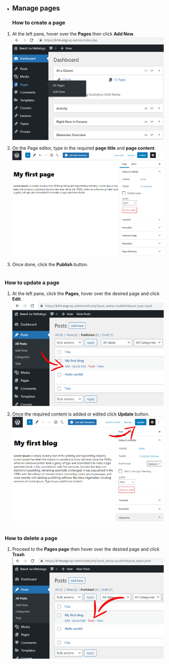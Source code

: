 - ## Manage pages
  ### How to create a page
1. At the left pane, hover over the **Pages** then click **Add New**.
![Image3.1](/img/3.1.PNG)


2. On the Page editor, type in the required **page title** and **page content**.
![Image3.2](/img/3.2.PNG)


3. Once done, click the **Publish** button.
#

  ### How to update a page
1. At the left pane, click the **Pages**, hover over the desired page and click **Edit**.
![Image2.3](/img/2.3.png) 


2. Once the required content is added or edited click **Update** button. 
![Image2.4](/img/2.4.PNG)

#
  ### How to delete a page
1. Proceed to the **Pages page** then hover over the desired page and click **Trash**
![Image2.5](/img/2.5.PNG)

